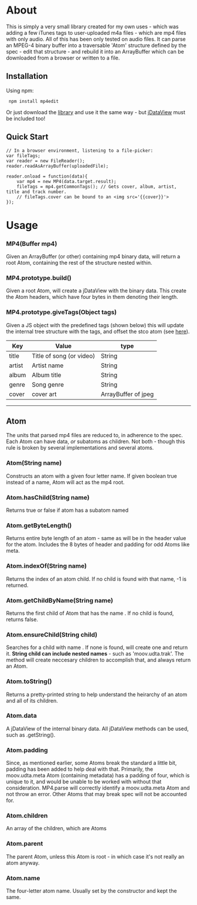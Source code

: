# About 

This is simply a very small library created for my own uses - which was adding a few iTunes tags to user-uploaded m4a files - which are mp4 files with only audio. All of this has been only tested on audio files. It can parse an MPEG-4 binary buffer into a traversable 'Atom' structure defined by the spec - edit that structure - and rebuild it into an ArrayBuffer which can be downloaded from a browser or written to a file.

## Installation 

Using npm:

     npm install mp4edit

Or just download the [library](https://raw.githubusercontent.com/lukeschaefer/mp4js/master/mp4.js) and use it the same way - but [jDataView](https://github.com/jDataView/jDataView) must be included too!

## Quick Start


	// In a browser environment, listening to a file-picker:
	var fileTags;
	var reader = new FileReader();			
	reader.readAsArrayBuffer(uploadedFile);
	
	reader.onload = function(data){
		var mp4 = new MP4(data.target.result);
		fileTags = mp4.getCommonTags(); // Gets cover, album, artist, title and track number.
		// fileTags.cover can be bound to an <img src='{{cover}}'>
	});		
	


	
# Usage

### MP4(Buffer mp4)

Given an ArrayBuffer (or other) containing mp4 binary data, will return a root Atom, containing the rest of the structure nested within.

### MP4.prototype.build()

Given a root Atom, will create a jDataView with the binary data. This create the Atom headers, which have four bytes in them denoting their length.

### MP4.prototype.giveTags(Object tags)

Given a JS object with the predefined tags (shown below) this will update the internal tree structure with the tags, and offset the stco atom (see [here](atomicparsley.sourceforge.net/mpeg-4files.html)).


Key  | Value  | type
------------- | -------------  |  ------------
title  | Title of song (or video) | String
artist  | Artist name |  String
album  | Album title |  String
genre  | Song genre |  String
cover  | cover art | ArrayBuffer of jpeg

------

## Atom

The units that parsed mp4 files are reduced to, in adherence to the spec. Each Atom can have data, *or* subatoms as children. Not both - though this rule is broken by several implementations and several atoms.

### Atom(String name)

Constructs an atom with a given four letter name. If given boolean true instead of a name, Atom will act as the mp4 root.

### Atom.hasChild(String name)

Returns true or false if atom has a subatom named <name>

### Atom.getByteLength()

Returns entire byte length of an atom - same as will be in the header value for the atom. Includes the 8 bytes of header and padding for odd Atoms like meta.

### Atom.indexOf(String name)

Returns the index of an atom child. If no child is found with that name, -1 is returned.

### Atom.getChildByName(String name)

Returns the first child of Atom that has the name <name>. If no child is found, returns false.

### Atom.ensureChild(String child)

Searches for a child with name <child>. If none is found, will create one and return it. **String child can include nested names** - such as 'moov.udta.trak'. The method will create neccesary children to accomplish that, and always return an Atom.

### Atom.toString()

Returns a pretty-printed string to help understand the heirarchy of an atom and all of its children.

### Atom.data

A jDataView of the internal binary data. All jDataView methods can be used, such as .getString().

### Atom.padding

Since, as mentioned earlier, some Atoms break the standard a little bit, padding has been added to help deal with that. Primarily, the moov.udta.meta Atom (containing metadata) has a padding of four, which is unique to it, and would be unable to be worked with without that consideration. MP4.parse will correctly identify a moov.udta.meta Atom and not throw an error. Other Atoms that may break spec will not be accounted for.

### Atom.children

An array of the children, which are Atoms

### Atom.parent

The parent Atom, unless this Atom is root - in which case it's not really an atom anyway.

### Atom.name

The four-letter atom name. Usually set by the constructor and kept the same.
